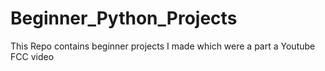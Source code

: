 # Beginner_Python_Projects
This Repo contains beginner projects I made which were a part a Youtube FCC video
